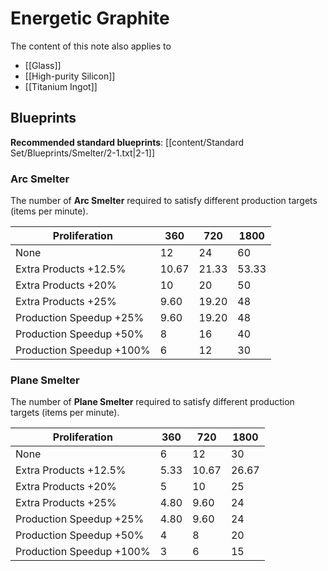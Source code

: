 # Energetic Graphite

The content of this note also applies to
- [[Glass]]
- [[High-purity Silicon]]
- [[Titanium Ingot]]

## Blueprints

**Recommended standard blueprints**: [[content/Standard Set/Blueprints/Smelter/2-1.txt|2-1]]

### Arc Smelter

The number of **Arc Smelter** required to satisfy different production targets (items per minute).

| Proliferation            | 360   | 720   | 1800  |
| ------------------------ | ----- | ----- | ----- |
| None                     | 12    | 24    | 60    |
| Extra Products +12.5%    | 10.67 | 21.33 | 53.33 |
| Extra Products +20%      | 10    | 20    | 50    |
| Extra Products +25%      | 9.60  | 19.20 | 48    |
| Production Speedup +25%  | 9.60  | 19.20 | 48    |
| Production Speedup +50%  | 8     | 16    | 40    |
| Production Speedup +100% | 6     | 12    | 30    |

### Plane Smelter

The number of **Plane Smelter** required to satisfy different production targets (items per minute).

| Proliferation            | 360  | 720   | 1800  |
| ------------------------ | ---- | ----- | ----- |
| None                     | 6    | 12    | 30    |
| Extra Products +12.5%    | 5.33 | 10.67 | 26.67 |
| Extra Products +20%      | 5    | 10    | 25    |
| Extra Products +25%      | 4.80 | 9.60  | 24    |
| Production Speedup +25%  | 4.80 | 9.60  | 24    |
| Production Speedup +50%  | 4    | 8     | 20    |
| Production Speedup +100% | 3    | 6     | 15    |

